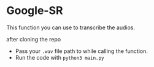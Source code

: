 # Google-SR
This function you can use to transcribe the audios.

after cloning the repo
- Pass your `.wav` file path to while calling the function.
- Run the code with `python3 main.py`
